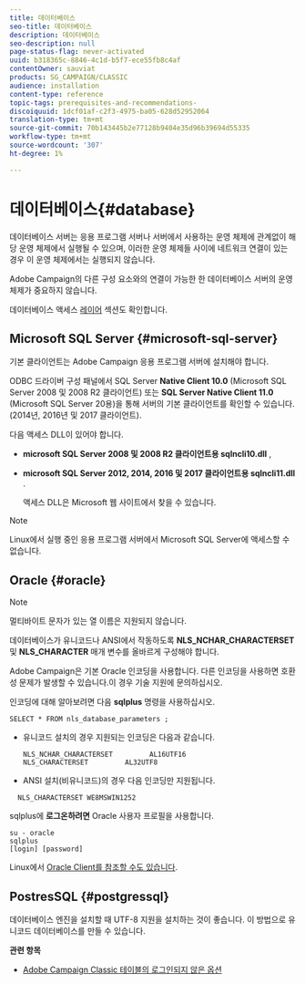 ```yaml
---
title: 데이터베이스
seo-title: 데이터베이스
description: 데이터베이스
seo-description: null
page-status-flag: never-activated
uuid: b318365c-8846-4c1d-b5f7-ece55fb8c4af
contentOwner: sauviat
products: SG_CAMPAIGN/CLASSIC
audience: installation
content-type: reference
topic-tags: prerequisites-and-recommendations-
discoiquuid: 1dcf01af-c2f3-4975-ba05-628d52952064
translation-type: tm+mt
source-git-commit: 70b143445b2e77128b9404e35d96b39694d55335
workflow-type: tm+mt
source-wordcount: '307'
ht-degree: 1%

---
```



# 데이터베이스{#database}

데이터베이스 서버는 응용 프로그램 서버나 서버에서 사용하는 운영 체제에 관계없이 해당 운영 체제에서 실행될 수 있으며, 이러한 운영 체제들 사이에 네트워크 연결이 있는 경우 이 운영 체제에서는 실행되지 않습니다.

Adobe Campaign의 다른 구성 요소와의 연결이 가능한 한 데이터베이스 서버의 운영 체제가 중요하지 않습니다.

데이터베이스 액세스 [레이어](../../installation/using/prerequisites-of-campaign-installation-in-linux.md#database-access-layers) 섹션도 확인합니다.

## Microsoft SQL Server {#microsoft-sql-server}

기본 클라이언트는 Adobe Campaign 응용 프로그램 서버에 설치해야 합니다.

ODBC 드라이버 구성 패널에서 SQL Server **Native Client 10.0** (Microsoft SQL Server 2008 및 2008 R2 클라이언트) 또는 **SQL Server Native Client 11.0** (Microsoft SQL Server 20용)을 통해 서버의 기본 클라이언트를 확인할 수 있습니다. (2014년, 2016년 및 2017 클라이언트).

다음 액세스 DLL이 있어야 합니다.

* **microsoft SQL Server 2008 및 2008 R2 클라이언트용 sqlncli10.dll** ,
* **microsoft SQL Server 2012, 2014, 2016 및 2017 클라이언트용 sqlncli11.dll** .

   액세스 DLL은 Microsoft 웹 사이트에서 찾을 수 있습니다.

>[!NOTE]
>
>Linux에서 실행 중인 응용 프로그램 서버에서 Microsoft SQL Server에 액세스할 수 없습니다.

## Oracle {#oracle}

>[!NOTE]
>
>멀티바이트 문자가 있는 열 이름은 지원되지 않습니다.

데이터베이스가 유니코드나 ANSI에서 작동하도록 **NLS_NCHAR_CHARACTERSET** 및 **NLS_CHARACTER** 매개 변수를 올바르게 구성해야 합니다.

Adobe Campaign은 기본 Oracle 인코딩을 사용합니다. 다른 인코딩을 사용하면 호환성 문제가 발생할 수 있습니다.이 경우 기술 지원에 문의하십시오.

인코딩에 대해 알아보려면 다음 **sqlplus** 명령을 사용하십시오.

```
SELECT * FROM nls_database_parameters ;
```

* 유니코드 설치의 경우 지원되는 인코딩은 다음과 같습니다.

   ```
   NLS_NCHAR_CHARACTERSET         AL16UTF16
   NLS_CHARACTERSET         AL32UTF8
   ```

* ANSI 설치(비유니코드)의 경우 다음 인코딩만 지원됩니다.

```
  NLS_CHARACTERSET WE8MSWIN1252
```

sqlplus에 **로그온하려면** Oracle 사용자 프로필을 사용합니다.

```
su - oracle 
sqlplus 
[login] [password]
```

Linux에서 [Oracle Client를 참조할 수도 있습니다](../../installation/using/installing-packages-with-linux.md#oracle-client-in-linux).

## PostresSQL {#postgressql}

데이터베이스 엔진을 설치할 때 UTF-8 지원을 설치하는 것이 좋습니다. 이 방법으로 유니코드 데이터베이스를 만들 수 있습니다.

**관련 항목**

* [Adobe Campaign Classic 테이블의 로그인되지 않은 옵션](https://helpx.adobe.com/campaign/kb/unlogged-tables-classic.html)